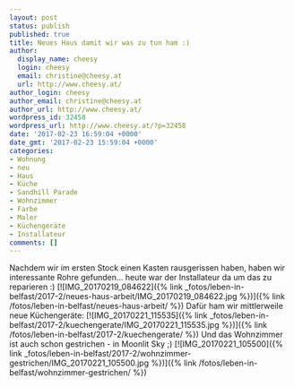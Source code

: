 ```yaml
---
layout: post
status: publish
published: true
title: Neues Haus damit wir was zu tun ham :)
author:
  display_name: cheesy
  login: cheesy
  email: christine@cheesy.at
  url: http://www.cheesy.at/
author_login: cheesy
author_email: christine@cheesy.at
author_url: http://www.cheesy.at/
wordpress_id: 32458
wordpress_url: http://www.cheesy.at/?p=32458
date: '2017-02-23 16:59:04 +0000'
date_gmt: '2017-02-23 15:59:04 +0000'
categories:
- Wohnung
- neu
- Haus
- Küche
- Sandhill Parade
- Wohnzimmer
- Farbe
- Maler
- Küchengeräte
- Installateur
comments: []
---
```

Nachdem wir im ersten Stock einen Kasten rausgerissen haben, haben wir interessante Rohre gefunden... heute war der Installateur da um das zu reparieren :)
[![IMG_20170219_084622]({% link _fotos/leben-in-belfast/2017-2/neues-haus-arbeit/IMG_20170219_084622.jpg %})]({% link /fotos/leben-in-belfast/neues-haus-arbeit/ %})
Dafür ham wir mittlerweile neue Küchengeräte:
[![IMG_20170221_115535]({% link _fotos/leben-in-belfast/2017-2/kuechengerate/IMG_20170221_115535.jpg %})]({% link /fotos/leben-in-belfast/2017-2/kuechengerate/ %})
Und das Wohnzimmer ist auch schon gestrichen - in Moonlit Sky ;)
[![IMG_20170221_105500]({% link _fotos/leben-in-belfast/2017-2/wohnzimmer-gestrichen/IMG_20170221_105500.jpg %})]({% link /fotos/leben-in-belfast/wohnzimmer-gestrichen/ %})
